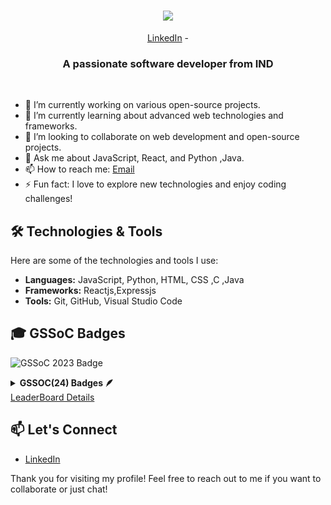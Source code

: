<h1 align="center">
    <img src="https://readme-typing-svg.herokuapp.com/?font=Righteous&size=35&center=true&vCenter=true&width=500&height=70&duration=4000&lines=Hi+There!+👋;+I'm+Krishna+Mohanty!;" />
</h1>
<!--- Adding Header Elements -->
<p align="center">
  <a href="https://www.linkedin.com/in/krishna-mohanty-67a9082b0">LinkedIn</a> - 
</p>

<h3 align="center">A passionate software developer from IND </h3>
<br/>

- 🔭 I’m currently working on various open-source projects.
- 🌱 I’m currently learning about advanced web technologies and frameworks.
- 👯 I’m looking to collaborate on web development and open-source projects.
- 💬 Ask me about JavaScript, React, and Python ,Java.
- 📫 How to reach me: [Email](mailto:mohantykrishna57@gmail.com)
- ⚡ Fun fact: I love to explore new technologies and enjoy coding challenges!

## 🛠️ Technologies & Tools

Here are some of the technologies and tools I use:

- **Languages:** JavaScript, Python, HTML, CSS ,C ,Java 
- **Frameworks:** Reactjs,Expressjs
- **Tools:** Git, GitHub, Visual Studio Code


<!--## 🌟 My Projects

Here are a few projects I've worked on:

- [Project 1](https://github.com/KrishnaMohanty08/project1) - A brief description of the project.
- [Project 2](https://github.com/KrishnaMohanty08/project2) - A brief description of the project.
- [Project 3](https://github.com/KrishnaMohanty08/project3) - A brief description of the project.

## 📈 GitHub Stats

![Your GitHub Stats](https://github-readme-stats.vercel.app/api?username=KrishnaMohanty08&show_icons=true&theme=radical)

-->
## 🎓 GSSoC Badges
![GSSoC 2023 Badge](https://img.shields.io/badge/GSSoC-2024_Extd-brightgreen)
<details>	
 <summary><b>GSSOC(24) Badges 🪶</b></summary><br>
<div style='display:flex; align-items:center; gap: 10px;' align='center'><a href="https://gssoc.girlscript.tech/leaderboard">
<img src="https://raw.githubusercontent.com/GSSoC24/Postman-Challenge/main/docs/assets/Postman%20White.png" width="100px" height="100px" />
  <img src="https://raw.githubusercontent.com/GSSoC24/Postman-Challenge/main/docs/assets/1.png" width="100px" height="100px" />
  <img src="https://raw.githubusercontent.com/GSSoC24/Postman-Challenge/main/docs/assets/2.png" width="100px" height="100px" />
  <img src="https://raw.githubusercontent.com/GSSoC24/Postman-Challenge/main/docs/assets/3.png" width="100px" height="100px" />
  <img src="https://raw.githubusercontent.com/GSSoC24/Postman-Challenge/main/docs/assets/4.png" width="100px" height="100px" />
  <img src="https://raw.githubusercontent.com/GSSoC24/Postman-Challenge/main/docs/assets/5.png" width="100px" height="100px" />
</a>
</div>
</details>
<a href="https://gssoc.girlscript.tech/leaderboard?year=%3C2024%20extd%3E&Krishna=KrishnaMohanty08">LeaderBoard Details<a/>

## 📫 Let's Connect

- [LinkedIn](https://www.linkedin.com/in/krishna-mohanty-67a9082b0)

Thank you for visiting my profile! Feel free to reach out to me if you want to collaborate or just chat!
